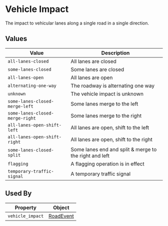 # Vehicle Impact
The impact to vehicular lanes along a single road in a single direction.

## Values
Value | Description
--- | ---
`all-lanes-closed` | All lanes are closed
`some-lanes-closed` | Some lanes are closed
`all-lanes-open` | All lanes are open
`alternating-one-way` | The roadway is alternating one way
`unknown` | The vehicle impact is unknown
`some-lanes-closed-merge-left` | Some lanes merge to the left
`some-lanes-closed-merge-right` | Some lanes merge to the right
`all-lanes-open-shift-left` | All lanes are open, shift to the left
`all-lanes-open-shift-right` | All lanes are open, shift to the right
`some-lanes-closed-split` | Some lanes end and split & merge to the right and left
`flagging` | A flagging operation is in effect
`temporary-traffic-signal` | A temporary traffic signal
## Used By
Property | Object
--- | ---
`vehicle_impact` | [RoadEvent](/spec-content/objects/RoadEvent.md)
